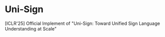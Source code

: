 # Uni-Sign
[ICLR'25] Official Implement of "Uni-Sign: Toward Unified Sign Language Understanding at Scale"
